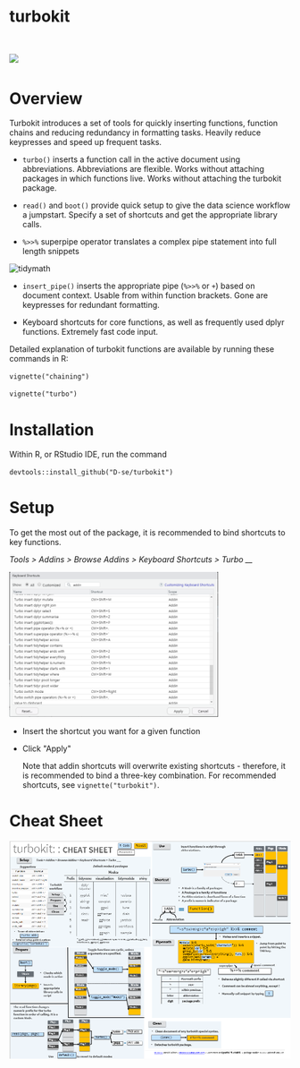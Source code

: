 # turbokit

# ![](http://cranlogs-dev.r-pkg.org/badges/%3Cpackagename%3E)

# Overview

Turbokit introduces a set of tools for quickly inserting functions, function chains and reducing redundancy in formatting tasks. Heavily reduce keypresses and speed up frequent tasks.

-   `turbo()` inserts a function call in the active document using abbreviations. Abbreviations are flexible. Works without attaching packages in which functions live. Works without attaching the turbokit package.

-   `read()` and `boot()` provide quick setup to give the data science workflow a jumpstart. Specify a set of shortcuts and get the appropriate library calls.

<!-- -->

-   `%>>%` superpipe operator translates a complex pipe statement into full length snippets

<img src="https://user-images.githubusercontent.com/59521296/115900266-55682080-a492-11eb-9900-132af0de617d.gif" alt="tidymath" width="417"/>

-   `insert_pipe()` inserts the appropriate pipe (`%>>%` or `+`) based on document context. Usable from within function brackets. Gone are keypresses for redundant formatting.

-   Keyboard shortcuts for core functions, as well as frequently used dplyr functions. Extremely fast code input.

Detailed explanation of turbokit functions are available by running these commands in R:

`vignette("chaining")`

`vignette("turbo")`

# Installation

Within R, or RStudio IDE, run the command

`devtools::install_github("D-se/turbokit")`

# Setup

To get the most out of the package, it is recommended to bind shortcuts to key functions.

*Tools \> Addins \> Browse Addins \> Keyboard Shortcuts \> Turbo \_\_*

<img src="images/shortcuts.png" width="374"/>

-   Insert the shortcut you want for a given function

-   Click "Apply"

    Note that addin shortcuts will overwrite existing shortcuts - therefore, it is recommended to bind a three-key combination. For recommended shortcuts, see `vignette("turbokit")`.

# Cheat Sheet

[![](images/cheatsheetthumb.png)](https://github.com/D-Se/turbokit/blob/main/turbokit.pdf)
